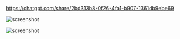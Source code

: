 https://chatgpt.com/share/2bd313b8-0f26-4fa1-b907-1361db9ebe69

![screenshot](https://imgur.com/5LjlvGK.png)

![screenshot](https://imgur.com/xqKq9yL.png)
